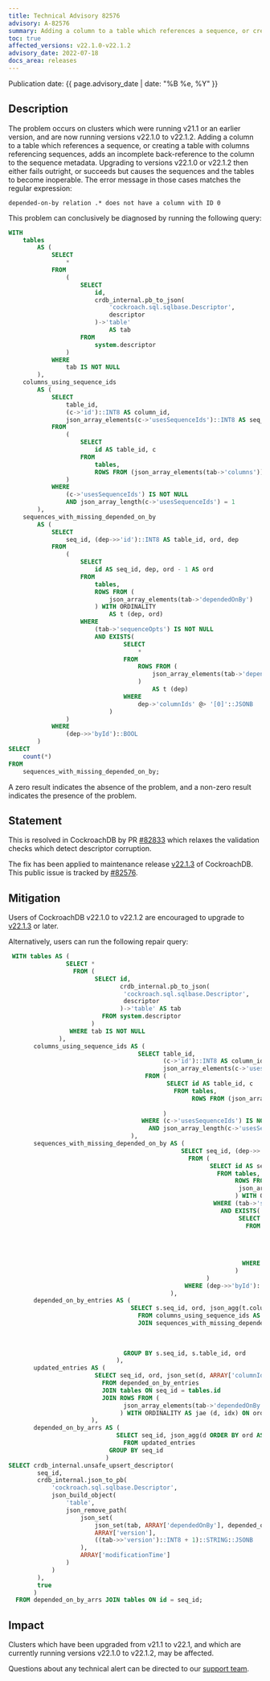 ```yaml
---
title: Technical Advisory 82576
advisory: A-82576
summary: Adding a column to a table which references a sequence, or creating a table with columns referencing sequences, adds an incomplete back-reference to the column to the sequence metadata.
toc: true
affected_versions: v22.1.0-v22.1.2
advisory_date: 2022-07-18
docs_area: releases
---
```


Publication date: {{ page.advisory_date | date: "%B %e, %Y" }}

## Description

The problem occurs on clusters which were running v21.1 or an earlier version, and are now running versions v22.1.0 to v22.1.2. Adding a column to a table which references a sequence, or creating a table with columns referencing sequences, adds an incomplete back-reference to the column to the sequence metadata. Upgrading to versions v22.1.0 or v22.1.2 then either fails outright, or succeeds but causes the sequences and the tables to become inoperable. The error message in those cases matches the regular expression:

`depended-on-by relation .* does not have a column with ID 0`

This problem can conclusively be diagnosed by running the following query:

~~~ sql
WITH
	tables
		AS (
			SELECT
				*
			FROM
				(
					SELECT
						id,
						crdb_internal.pb_to_json(
							'cockroach.sql.sqlbase.Descriptor',
							descriptor
						)->'table'
							AS tab
					FROM
						system.descriptor
				)
			WHERE
				tab IS NOT NULL
		),
	columns_using_sequence_ids
		AS (
			SELECT
				table_id,
				(c->'id')::INT8 AS column_id,
				json_array_elements(c->'usesSequenceIds')::INT8 AS seq_id
			FROM
				(
					SELECT
						id AS table_id, c
					FROM
						tables,
						ROWS FROM (json_array_elements(tab->'columns')) AS t (c)
				)
			WHERE
				(c->'usesSequenceIds') IS NOT NULL
				AND json_array_length(c->'usesSequenceIds') = 1
		),
	sequences_with_missing_depended_on_by
		AS (
			SELECT
				seq_id, (dep->>'id')::INT8 AS table_id, ord, dep
			FROM
				(
					SELECT
						id AS seq_id, dep, ord - 1 AS ord
					FROM
						tables,
						ROWS FROM (
							json_array_elements(tab->'dependedOnBy')
						) WITH ORDINALITY
							AS t (dep, ord)
					WHERE
						(tab->'sequenceOpts') IS NOT NULL
						AND EXISTS(
								SELECT
									*
								FROM
									ROWS FROM (
										json_array_elements(tab->'dependedOnBy')
									)
										AS t (dep)
								WHERE
									dep->'columnIds' @> '[0]'::JSONB
							)
				)
			WHERE
				(dep->>'byId')::BOOL
		)
SELECT
	count(*)
FROM
	sequences_with_missing_depended_on_by;
~~~

A zero result indicates the absence of the problem, and a non-zero result indicates the presence of the problem.

## Statement

This is resolved in CockroachDB by PR [#82833](https://github.com/cockroachdb/cockroach/pull/82833) which relaxes the validation checks which detect descriptor corruption.

The fix has been applied to maintenance release [v22.1.3](../releases/v22.1.html#v22-1-3) of CockroachDB.
This public issue is tracked by [#82576](https://github.com/cockroachdb/cockroach/issues/82576).

## Mitigation

Users of CockroachDB v22.1.0 to v22.1.2 are encouraged to upgrade to [v22.1.3](../releases/v22.1.html#v22-1-3) or later.

Alternatively, users can run the following repair query:

~~~ sql
 WITH tables AS (
                SELECT *
                  FROM (
                        SELECT id,
                               crdb_internal.pb_to_json(
                                'cockroach.sql.sqlbase.Descriptor',
                                descriptor
                               )->'table' AS tab
                          FROM system.descriptor
                       )
                 WHERE tab IS NOT NULL
              ),
       columns_using_sequence_ids AS (
                                    SELECT table_id,
                                           (c->'id')::INT8 AS column_id,
                                           json_array_elements(c->'usesSequenceIds')::INT8 AS seq_id
                                      FROM (
                                            SELECT id AS table_id, c
                                              FROM tables,
                                                   ROWS FROM (json_array_elements(tab->'columns')) AS t
                                                                                                    (c)
                                           )
                                     WHERE (c->'usesSequenceIds') IS NOT NULL
                                       AND json_array_length(c->'usesSequenceIds') = 1
                                  ),
       sequences_with_missing_depended_on_by AS (
                                                SELECT seq_id, (dep->>'id')::INT8 AS table_id, ord, dep
                                                  FROM (
                                                        SELECT id AS seq_id, dep, ord - 1 AS ord
                                                          FROM tables,
                                                               ROWS FROM (
                                                                json_array_elements(tab->'dependedOnBy')
                                                               ) WITH ORDINALITY AS t (dep, ord)
                                                         WHERE (tab->'sequenceOpts') IS NOT NULL
                                                           AND EXISTS(
                                                                SELECT *
                                                                  FROM ROWS FROM (
                                                                        json_array_elements(
                                                                            tab->'dependedOnBy'
                                                                        )
                                                                       ) AS t (dep)
                                                                 WHERE dep->'columnIds' @> '[0]'::JSONB
                                                               )
                                                       )
                                                 WHERE (dep->>'byId')::BOOL
                                             ),
       depended_on_by_entries AS (
                                  SELECT s.seq_id, ord, json_agg(t.column_id) AS column_ids
                                    FROM columns_using_sequence_ids AS t
                                    JOIN sequences_with_missing_depended_on_by AS s ON t.table_id
                                                                                       = s.table_id
                                                                                   AND t.seq_id
                                                                                       = s.seq_id
                                GROUP BY s.seq_id, s.table_id, ord
                              ),
       updated_entries AS (
                        SELECT seq_id, ord, json_set(d, ARRAY['columnIds'], column_ids) AS d
                          FROM depended_on_by_entries
                          JOIN tables ON seq_id = tables.id
                          JOIN ROWS FROM (
                                json_array_elements(tab->'dependedOnBy')
                               ) WITH ORDINALITY AS jae (d, idx) ON ord = idx - 1
                       ),
       depended_on_by_arrs AS (
                              SELECT seq_id, json_agg(d ORDER BY ord ASC) AS depended_on_by
                                FROM updated_entries
                            GROUP BY seq_id
                           )
SELECT crdb_internal.unsafe_upsert_descriptor(
        seq_id,
        crdb_internal.json_to_pb(
            'cockroach.sql.sqlbase.Descriptor',
            json_build_object(
                'table',
                json_remove_path(
                    json_set(
                        json_set(tab, ARRAY['dependedOnBy'], depended_on_by),
                        ARRAY['version'],
                        ((tab->>'version')::INT8 + 1)::STRING::JSONB
                    ),
                    ARRAY['modificationTime']
                )
            )
        ),
        true
       )
  FROM depended_on_by_arrs JOIN tables ON id = seq_id;
~~~

## Impact

Clusters which have been upgraded from v21.1 to v22.1, and which are currently running versions v22.1.0 to v22.1.2, may be affected.

Questions about any technical alert can be directed to our [support team](https://support.cockroachlabs.com/).